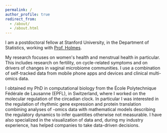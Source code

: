 ```yaml
---
permalink: /
author_profile: true
redirect_from:
  - /about/
  - /about.html
---
```




I am a postdoctoral fellow at Stanford University, in the Department of Statistics, working with [Prof. Holmes](https://statweb.stanford.edu/~susan/susan_person.html).

My research focuses on women's health and menstrual health in particular. This includes research on fertility, on cycle-related symptoms and on drivers of changes in vaginal microbiome communities. I use a combination of self-tracked data from mobile phone apps and devices and clinical multi-omics data.

I obtained my PhD in computational biology from the École Polytechnique Fédérale de Lausanne (EPFL), in Switzerland, where I worked on the molecular regulation of the circadian clock. In particular I was interested in the regulation of rhythmic gene expression and protein translation combining analyses of -omics data with mathematical models describing the regulatory dynamics to infer quantities otherwise not measurable.
I have also specialized in the visualization of data and, during my industry experience, has helped companies to take data-driven decisions.
